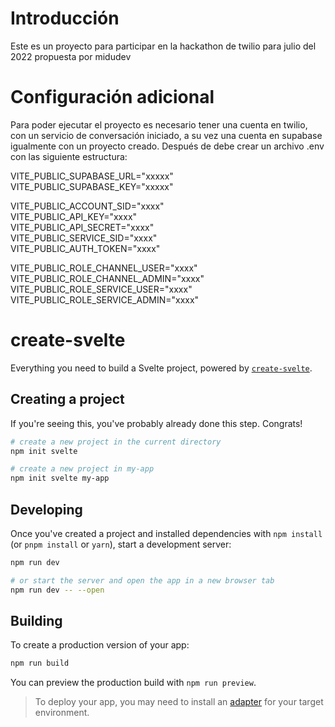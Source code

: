 # Introducción

Este es un proyecto para participar en la hackathon de twilio para julio del 2022 propuesta por midudev

# Configuración adicional

Para poder ejecutar el proyecto es necesario tener una cuenta en twilio, con un servicio de conversación iniciado, a su vez una cuenta en supabase igualmente con un proyecto creado. Después de debe crear un archivo .env con las siguiente estructura:

VITE_PUBLIC_SUPABASE_URL="xxxxx"  
VITE_PUBLIC_SUPABASE_KEY="xxxxx"  


VITE_PUBLIC_ACCOUNT_SID="xxxx"  
VITE_PUBLIC_API_KEY="xxxx"  
VITE_PUBLIC_API_SECRET="xxxx"  
VITE_PUBLIC_SERVICE_SID="xxxx"  
VITE_PUBLIC_AUTH_TOKEN="xxxx"  


VITE_PUBLIC_ROLE_CHANNEL_USER="xxxx"  
VITE_PUBLIC_ROLE_CHANNEL_ADMIN="xxxx"  
VITE_PUBLIC_ROLE_SERVICE_USER="xxxx"  
VITE_PUBLIC_ROLE_SERVICE_ADMIN="xxxx"  


# create-svelte

Everything you need to build a Svelte project, powered by [`create-svelte`](https://github.com/sveltejs/kit/tree/master/packages/create-svelte).

## Creating a project

If you're seeing this, you've probably already done this step. Congrats!

```bash
# create a new project in the current directory
npm init svelte

# create a new project in my-app
npm init svelte my-app
```

## Developing

Once you've created a project and installed dependencies with `npm install` (or `pnpm install` or `yarn`), start a development server:

```bash
npm run dev

# or start the server and open the app in a new browser tab
npm run dev -- --open
```

## Building

To create a production version of your app:

```bash
npm run build
```

You can preview the production build with `npm run preview`.

> To deploy your app, you may need to install an [adapter](https://kit.svelte.dev/docs/adapters) for your target environment.
